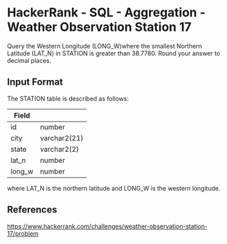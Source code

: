 # HackerRank - SQL - Aggregation - Weather Observation Station 17

Query the Western Longitude (LONG_W)where the smallest Northern Latitude (LAT_N) in STATION is greater than 38.7780. 
Round your answer to  decimal places.

## Input Format
The STATION table is described as follows:

| Field  |               |
|--------|---------------|
| id     | number        |
| city   | varchar2(21)  |
| state  | varchar2(2)   |
| lat_n  | number        |
| long_w | number        |

where LAT_N is the northern latitude and LONG_W is the western longitude.


## References
https://www.hackerrank.com/challenges/weather-observation-station-17/problem